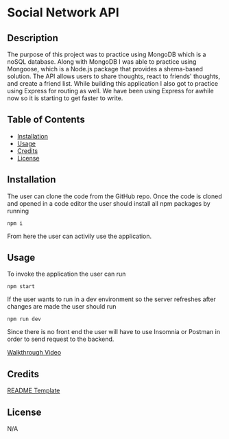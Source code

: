 # Social Network API

## Description

The purpose of this project was to practice using MongoDB which is a noSQL database. Along with MongoDB I was able to practice using Mongoose, which is a Node.js package that provides a shema-based solution. The API allows users to share thoughts, react to friends' thoughts, and create a friend list. While building this application I also got to practice using Express for routing as well. We have been using Express for awhile now so it is starting to get faster to write.


## Table of Contents

- [Installation](#installation)
- [Usage](#usage)
- [Credits](#credits)
- [License](#license)

## Installation

The user can clone the code from the GitHub repo. Once the code is cloned and opened in a code editor the user should install all npm packages by running 
```
npm i
```
From here the user can activily use the application.


## Usage

To invoke the application the user can run 

```
npm start
```
If the user wants to run in a dev environment so the server refreshes after changes are made the user should run
```
npm run dev
```
Since there is no front end the user will have to use Insomnia or Postman in order to send request to the backend.

[Walkthrough Video](https://drive.google.com/file/d/1GI6W5GX5mfl6AWUpPZKjxZICUdbM027-/view?usp=sharing 'Social Network API Walkthrough Video')

## Credits

[README Template](https://coding-boot-camp.github.io/full-stack/github/professional-readme-guide 'Professional README Guide')

## License

N/A